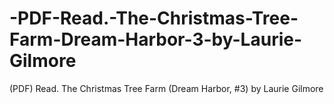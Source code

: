 # -PDF-Read.-The-Christmas-Tree-Farm-Dream-Harbor-3-by-Laurie-Gilmore
(PDF) Read. The Christmas Tree Farm (Dream Harbor, #3) by Laurie Gilmore
